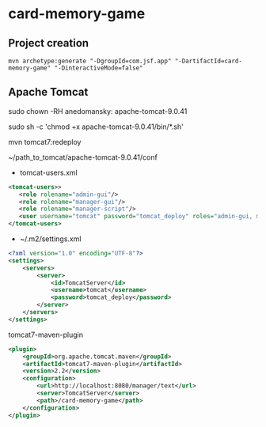 # card-memory-game

## Project creation

`mvn archetype:generate "-DgroupId=com.jsf.app" "-DartifactId=card-memory-game" "-DinteractiveMode=false"`

## Apache Tomcat

sudo chown -RH anedomansky: apache-tomcat-9.0.41

sudo sh -c 'chmod +x apache-tomcat-9.0.41/bin/*.sh'

mvn tomcat7:redeploy

~/path_to_tomcat/apache-tomcat-9.0.41/conf

- tomcat-users.xml

```xml
<tomcat-users>>
   <role rolename="admin-gui"/>
   <role rolename="manager-gui"/>
   <role rolename="manager-script"/>
   <user username="tomcat" password="tomcat_deploy" roles="admin-gui, manager-gui, manager-script"/>
</tomcat-users>
```

- ~/.m2/settings.xml

```xml
<?xml version="1.0" encoding="UTF-8"?>
<settings>
    <servers>
        <server>
            <id>TomcatServer</id>
            <username>tomcat</username>
            <password>tomcat_deploy</password>
        </server>
    </servers>
</settings>
```

tomcat7-maven-plugin

```xml
<plugin>
    <groupId>org.apache.tomcat.maven</groupId>
    <artifactId>tomcat7-maven-plugin</artifactId>
    <version>2.2</version>
    <configuration>
        <url>http://localhost:8080/manager/text</url>
        <server>TomcatServer</server>
        <path>/card-memory-game</path>
    </configuration>
</plugin>
```
